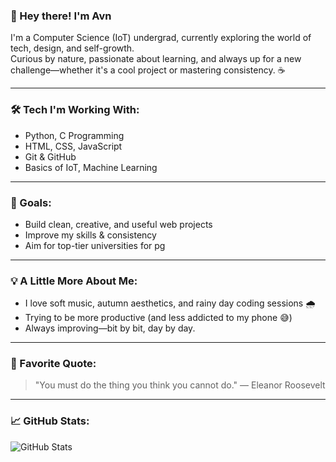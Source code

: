 ### 👋 Hey there! I'm Avn

I'm a Computer Science (IoT) undergrad, currently exploring the world of tech, design, and self-growth.  
Curious by nature, passionate about learning, and always up for a new challenge—whether it's a cool project or mastering consistency. ☕️

---

### 🛠️ Tech I'm Working With:
- Python, C Programming
- HTML, CSS, JavaScript
- Git & GitHub
- Basics of IoT, Machine Learning

---

### 🎯 Goals:
- Build clean, creative, and useful web projects  
- Improve my skills & consistency  
- Aim for top-tier universities for pg

---

### 💡 A Little More About Me:
- I love soft music, autumn aesthetics, and rainy day coding sessions 🌧️  
- Trying to be more productive (and less addicted to my phone 😅)  
- Always improving—bit by bit, day by day.

---

### 🌟 Favorite Quote:
> "You must do the thing you think you cannot do."
— Eleanor Roosevelt

---

### 📈 GitHub Stats:
![GitHub Stats](https://github.com/Avanthykkha)



<!--
**Avanthykkha/avanthykkha** is a ✨ _special_ ✨ repository because its `README.md` (this file) appears on your GitHub profile.

Here are some ideas to get you started:

- 🔭 I’m currently working on ...
- 🌱 I’m currently learning ...
- 👯 I’m looking to collaborate on ...
- 🤔 I’m looking for help with ...
- 💬 Ask me about ...
- 📫 How to reach me: ...
- 😄 Pronouns: ...
- ⚡ Fun fact: ...
-->
